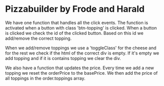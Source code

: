 # Pizzabuilder by Frode and Harald

We have one function that handles all the click events. The function is activated when a button with class 'btn-topping' is clicked.
When a button is clicked we check the id of the clicked button. Based on this id we add/remove the correct topping.

When we add/remove toppings we use a 'toggleClass' for the cheese and for the rest we check if the html of the correct div is empty.
If it's empty we add topping and if it is contains topping we clear the div.

We also have a function that updates the price. Every time we add a new topping we reset the orderPrice to the basePrice.
We then add the price of all toppings in the order.toppings array.
